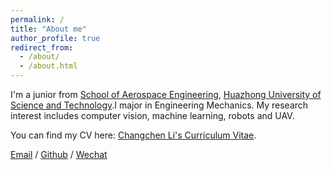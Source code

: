 ```yaml
---
permalink: /
title: "About me"
author_profile: true
redirect_from: 
  - /about/
  - /about.html
---
```


I'm a junior from [School of Aerospace Engineering](https://ae.hust.edu.cn/), [Huazhong University of Science and Technology](https://www.hust.edu.cn/).I major in Engineering Mechanics. My research interest includes computer vision, machine learning, robots and UAV.

You can find my CV here: [Changchen Li's Curriculum Vitae](../assets/Curriculum_Vitae.pdf).

[Email](mailto:changchen_li@hust.edu.cn) / [Github](https://github.com/changchenli) / [Wechat](../images/wechat.jpg)

